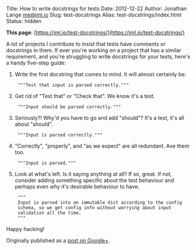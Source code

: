 Title: How to write docstrings for tests
Date: 2012-12-22
Author: Jonathan Lange <me@jml.io>
Slug: test-docstrings
Alias: test-docstrings/index.html
Status: hidden

**This page**: [https://jml.io/test-docstrings/](https://jml.io/test-docstrings/)

A lot of projects I contribute to insist that tests have comments or
docstrings in them. If ever you're working on a project that has a similar
requirement, and you're struggling to write docstrings for your tests, here's
a handy five-step guide:

1. Write the first docstring that comes to mind. It will almost certainly be:

        """Test that input is parsed correctly."""

2. Get rid of "Test that" or "Check that". We know it's a test.

        """Input should be parsed correctly."""

3. Seriously?! Why'd you have to go and add "should"? It's a test, it's all
about "should".

        """Input is parsed correctly."""

4. "Correctly", "properly", and "as we expect" are all redundant. Axe them
too.

        """Input is parsed."""

5. Look at what's left. Is it saying anything at all? If so, great. If not,
   consider adding something specific about the test behaviour and perhaps
   even _why_ it's desirable behaviour to have.

        """
        Input is parsed into an immutable dict according to the config
        schema, so we get config info without worrying about input
        validation all the time.
        """

Happy hacking!﻿

Originally published as a
[post on Google+](https://plus.google.com/+JonathanLange/posts/YA3ThKWhSAj).
